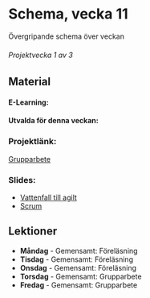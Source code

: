 # Schema, vecka 11
Övergripande schema över veckan

###### Projektvecka 1 av 3

## Material
#### E-Learning:
#### Utvalda för denna veckan:

### Projektlänk:
[Grupparbete](https://github.com/Lexicon-frontend-2024-2025/grupparbete-agilt)

### Slides:
* [Vattenfall till agilt](https://docs.google.com/presentation/d/11ybBOaJTrPXg03hN3hEKWSlKYI3guyPE683WDgViUD0/edit?usp=sharing)
* [Scrum](https://docs.google.com/presentation/d/12A0-CyqawSL3fmc_Y4ZMHb7kygKS4Xb79mYzwGbcaQM/edit?usp=sharing)

## Lektioner
* **Måndag** - Gemensamt: Föreläsning
* **Tisdag** - Gemensamt: Föreläsning
* **Onsdag** - Gemensamt: Föreläsning
* **Torsdag** - Gemensamt: Grupparbete
* **Fredag** - Gemensamt: Grupparbete
